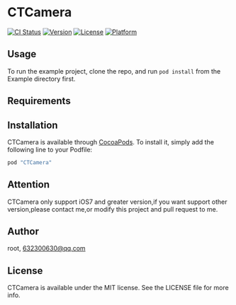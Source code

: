 # CTCamera

[![CI Status](http://img.shields.io/travis/root/CTCamera.svg?style=flat)](https://travis-ci.org/root/CTCamera)
[![Version](https://img.shields.io/cocoapods/v/CTCamera.svg?style=flat)](http://cocoapods.org/pods/CTCamera)
[![License](https://img.shields.io/cocoapods/l/CTCamera.svg?style=flat)](http://cocoapods.org/pods/CTCamera)
[![Platform](https://img.shields.io/cocoapods/p/CTCamera.svg?style=flat)](http://cocoapods.org/pods/CTCamera)

## Usage

To run the example project, clone the repo, and run `pod install` from the Example directory first.

## Requirements

## Installation

CTCamera is available through [CocoaPods](http://cocoapods.org). To install
it, simply add the following line to your Podfile:

```ruby
pod "CTCamera"
```

## Attention

CTCamera only support iOS7 and greater version,if you want support other version,please contact me,or modify this project and pull request to me.

## Author

root, 632300630@qq.com

## License

CTCamera is available under the MIT license. See the LICENSE file for more info.
